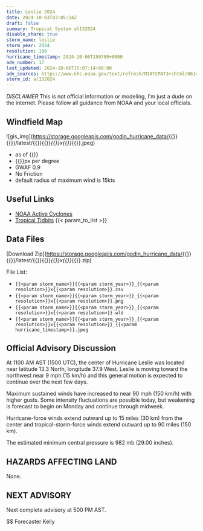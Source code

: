 ```yaml
---
title: Leslie 2024
date: 2024-10-03T03:05:14Z
draft: false
summary: Tropical System al132024
disable_share: true
storm_name: leslie
storm_year: 2024
resolution: 100
hurricane_timestamp: 2024-10-06T150700+0000
adv_number: 17
last_updated: 2024-10-06T15:07:14+00:00
adv_sources: https://www.nhc.noaa.gov/text/refresh/MIATCPAT3+shtml/061453.shtml;https://www.nhc.noaa.gov/refresh/graphics_at3+shtml/145507.shtml?cone
storm_id: al132024
---
```

*DISCLAIMER* This is not official information or modeling, I'm just a dude on the internet.  Please follow all guidance from NOAA and your local officials.

## Windfield Map
![gis_img](https://storage.googleapis.com/godin_hurricane_data/{{<param storm_name>}}{{<param storm_year>}}/latest/{{<param storm_name>}}{{<param storm_year>}}_{{<param resolution>}}x{{<param resolution>}}_{{<param hurricane_timestamp>}}.jpeg)

- as of {{<param last_updated>}}
- {{<param resolution>}}px per degree
- GWAF 0.9
- No Friction
- default radius of maximum wind is 15kts

## Useful Links
- [NOAA Active Cyclones](https://www.nhc.noaa.gov/)
- [Tropical Tidbits](https://www.tropicaltidbits.com/storminfo/)
{{< param_to_list >}}

## Data Files
[Download Zip](https://storage.googleapis.com/godin_hurricane_data/{{<param storm_name>}}{{<param storm_year>}}/latest/{{<param storm_name>}}{{<param storm_year>}}_{{<param resolution>}}x{{<param resolution>}}_{{<param hurricane_timestamp>}}.zip)

File List:
- `{{<param storm_name>}}{{<param storm_year>}}_{{<param resolution>}}x{{<param resolution>}}.csv`
- `{{<param storm_name>}}{{<param storm_year>}}_{{<param resolution>}}x{{<param resolution>}}.png`
- `{{<param storm_name>}}{{<param storm_year>}}_{{<param resolution>}}x{{<param resolution>}}.wld`
- `{{<param storm_name>}}{{<param storm_year>}}_{{<param resolution>}}x{{<param resolution>}}_{{<param hurricane_timestamp>}}.jpeg`


## Official Advisory Discussion
At 1100 AM AST (1500 UTC), the center of Hurricane Leslie was 
located near latitude 13.3 North, longitude 37.9 West. Leslie is 
moving toward the northwest near 9 mph (15 km/h) and this general 
motion is expected to continue over the next few days.
 
Maximum sustained winds have increased to near 90 mph (150 km/h) 
with higher gusts. Some intensity fluctuations are possible today, 
but weakening is forecast to begin on Monday and continue through 
midweek.
 
Hurricane-force winds extend outward up to 15 miles (30 km) from the
center and tropical-storm-force winds extend outward up to 90 miles
(150 km).
 
The estimated minimum central pressure is 982 mb (29.00 inches).
 
 
HAZARDS AFFECTING LAND
----------------------
None.
 
 
NEXT ADVISORY
-------------
Next complete advisory at 500 PM AST.
 
$$
Forecaster Kelly